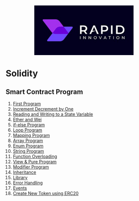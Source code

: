 <p align="center">
  <a href="https://www.rapidinnovation.io/" target="blank"><img src="static/images/ri_logo.jpeg" width="320" alt="RapidInnovation Logo" /></a>
</p>

# Solidity

## Smart Contract Program

1. [First Program](/contract/1.first_program.sol)
2. [Increment Decrement by One](/contract/2.increment_decrement_by_one.sol)
3. [Reading and Writing to a State Variable](/contract/3.%20read_write_state_variable.sol)
4. [Ether and Wei](/contract/4.%20ether_wei.sol)
5. [if-else Program](/contract/5.if_else_program.sol)
6. [Loop Program](/contract/6.loop_program.sol)
7. [Mapping Program](/contract/7.%20mapping_program.sol)
8. [Array Program](/contract/8.%20array_program.sol)
9. [Enum Program](/contract/9.%20enum_program.sol)
10. [String Program](/contract/10.%20string_program.sol)
11. [Function Overloading](/contract/11.%20function_overloading.sol)
12. [View & Pure Program](/contract/12.%20view_pure_functions_program)
13. [Modifier Program](/contract/13.%20modifier_function.sol)
14. [Inheritance](/contract/14.%20inheritance_program.sol)
15. [Library](/contract/15.%20library_program.sol)
16. [Error Handling](/contract/16.%20error_program.sol)
17. [Events](/contract/17.%20event_program.sol)
18. [Create New Token using ERC20](/contract/18.%20ERC20_sample.sol)